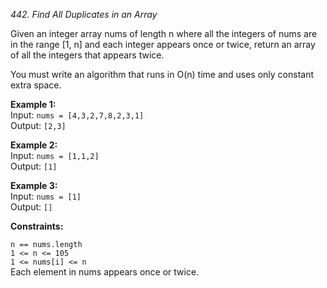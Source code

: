 _442. Find All Duplicates in an Array_  
  
  
Given an integer array nums of length n where all the integers of nums are in the range [1, n] and each integer appears once or twice, return an array of all the integers that appears twice.  
  
You must write an algorithm that runs in O(n) time and uses only constant extra space.  
  
   
  
**Example 1:**  
Input: ```nums = [4,3,2,7,8,2,3,1]```   
Output: ```[2,3]  ```  
  
**Example 2:**  
Input: ```nums = [1,1,2]```  
Output: ```[1]```  
  
**Example 3:**  
Input: ```nums = [1]```  
Output: ```[]```  
   
  
**Constraints:**  
  
```n == nums.length```  
```1 <= n <= 105```  
```1 <= nums[i] <= n```  
Each element in nums appears once or twice.  